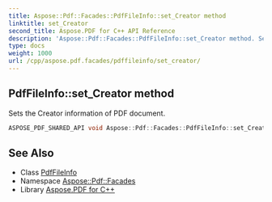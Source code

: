 ```yaml
---
title: Aspose::Pdf::Facades::PdfFileInfo::set_Creator method
linktitle: set_Creator
second_title: Aspose.PDF for C++ API Reference
description: 'Aspose::Pdf::Facades::PdfFileInfo::set_Creator method. Sets the Creator information of PDF document in C++.'
type: docs
weight: 1000
url: /cpp/aspose.pdf.facades/pdffileinfo/set_creator/
---
```

## PdfFileInfo::set_Creator method


Sets the Creator information of PDF document.

```cpp
ASPOSE_PDF_SHARED_API void Aspose::Pdf::Facades::PdfFileInfo::set_Creator(System::String value)
```

## See Also

* Class [PdfFileInfo](../)
* Namespace [Aspose::Pdf::Facades](../../)
* Library [Aspose.PDF for C++](../../../)
